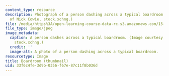 ```yaml
---
content_type: resource
description: Photograph of a person dashing across a typical boardroom.(Image courtesy
  of Nick Cowie, stock.xchng.)
file: /media/https%3A/open-learning-course-data-rc.s3.amazonaws.com/15-974-practical-leadership-fall-2004/33f6c4fe3d9b0356f67e87c11f8b036d_15-974f04-th.jpg
file_type: image/jpeg
image_metadata:
  caption: A person dashes across a typical boardroom. (Image courtesy of Nick Cowie,
    stock.xchng.)
  credit: ''
  image-alt: A photo of a person dashing across a typical boardroom.
resourcetype: Image
title: Boardroom (thumbnail)
uid: 33f6c4fe-3d9b-0356-f67e-87c11f8b036d
---
```

